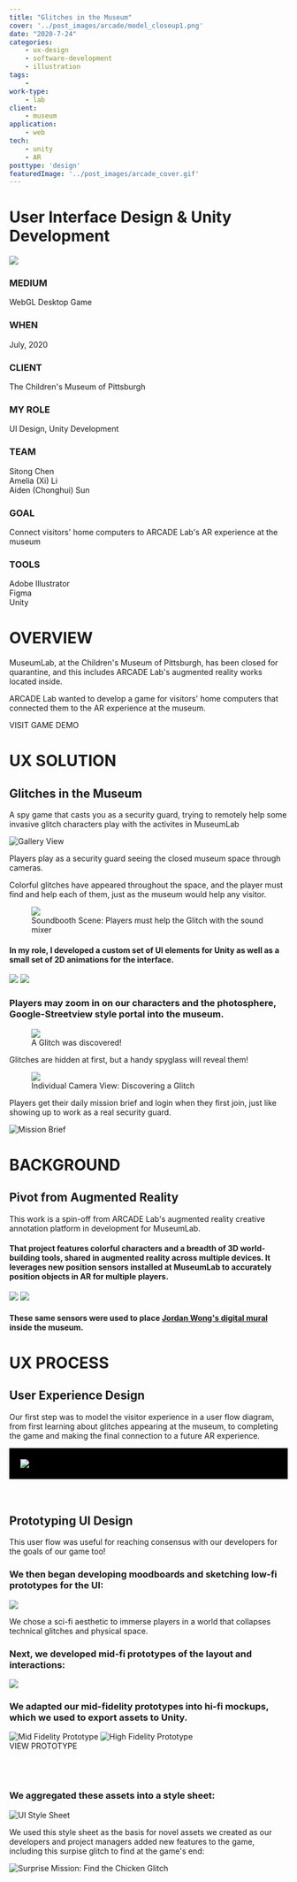```yaml
---
title: "Glitches in the Museum"
cover: '../post_images/arcade/model_closeup1.png'
date: "2020-7-24"
categories:
    - ux-design
    - software-development
    - illustration
tags:
    -
work-type:
    - lab
client:
    - museum
application:
    - web
tech:
    - unity
    - AR
posttype: 'design'
featuredImage: '../post_images/arcade_cover.gif'
---
```


# User Interface Design & Unity Development

<cover-img>

<img src="../post_images/arcade/arcade_desktop_mockup.jpg">

</cover-img>

<design-meta>

###  MEDIUM

WebGL Desktop Game

###  WHEN

July, 2020

###  CLIENT
The Children's Museum of Pittsburgh

###  MY ROLE

UI Design, Unity Development

###  TEAM

Sitong Chen\
Amelia (Xi) Li\
Aiden (Chonghui) Sun

###  GOAL

Connect visitors' home computers to ARCADE Lab's AR experience at the museum

###  TOOLS

Adobe Illustrator\
Figma\
Unity

</design-meta>

<grid-container>

# OVERVIEW

MuseumLab, at the Children's Museum of Pittsburgh, has been closed for quarantine, and this includes ARCADE Lab's augmented reality works located inside.

ARCADE Lab wanted to develop a game for visitors' home computers that connected them to the AR experience at the museum.

<div>
<button-link href="https://johnchoi313.github.io/TechLab-WebGL/">VISIT GAME DEMO</button-link>
</div>


# UX SOLUTION

##  Glitches in the Museum

A spy game that casts you as a security guard, trying to remotely help some invasive glitch characters play with the activites in MuseumLab

<browser-container>
<img src="../post_images/arcade/final_gallery_view2.png" title="Gallery View">
</browser-container>


Players play as a security guard seeing the closed museum space through cameras.

Colorful glitches have appeared throughout the space, and the player must find and help each of them, just as the museum would help any visitor.

<browser-container>
<figure>
<img src="../post_images/arcade/too-shy-to-record.gif">
<figcaption>Soundbooth Scene: Players must help the Glitch with the sound mixer</figcaption>
</figure>
</browser-container>



<text-pair>

<h4>

In my role, I developed a custom set of UI elements for Unity as well as a small set of 2D animations for the interface.

</h4>

<img src="../post_images/arcade/broken_camera_broke.gif">
<img src="../post_images/arcade/broken_camera_fix.gif">

</text-pair>


###  Players may zoom in on our characters and the photosphere, Google-Streetview style portal into the museum.

<browser-container>
<figure>
<img src="../post_images/arcade/ghost-guy-wave.gif">
<figcaption>A Glitch was discovered!</figcaption>
</figure>
</browser-container>

Glitches are hidden at first, but a handy spyglass will reveal them!

<browser-container>
<figure>
<img src="../post_images/arcade/finding-dino.gif">
<figcaption>Individual Camera View: Discovering a Glitch</figcaption>
</figure>
</browser-container>

Players get their daily mission brief and login when they first join, just like showing up to work as a real security guard.

<browser-container>
<img src="../post_images/arcade/mission_brief.png" title="Mission Brief">
</browser-container>

# BACKGROUND

##  Pivot from Augmented Reality

This work is a spin-off from ARCADE Lab's augmented reality creative annotation platform in development for MuseumLab.

<text-pair>

<h4>

That project features colorful characters and a breadth of 3D world-building tools, shared in augmented reality across multiple devices. It leverages new position sensors installed at MuseumLab to accurately position objects in AR for multiple players.

</h4>


<img src="../post_images/arcade/arcade_academy.jpg">

</text-pair>

<!-- <img src="../post_images/arcade/wongface_ad.jpg"> -->

<img-pair>

<img src="../post_images/arcade/wongface_ad.jpg">

<h4>

These same sensors were used to place [Jordan Wong's digital mural](https://www.facebook.com/events/childrens-museum-of-pittsburgh/wongface-at-childrens-museum-of-pittsburgh/2394319897336149/) inside the museum.

</h4>

</img-pair>


# UX PROCESS

##  User Experience Design

Our first step was to model the visitor experience in a user flow diagram, from first learning about glitches appearing at the museum, to completing the game and making the final connection to a future AR experience.



<div style="background:black;padding:20px">
<img src="../post_images/arcade/arcade_flow.png">
</div>
<br><br>

##  Prototyping UI Design

This user flow was useful for reaching consensus with our developers for the goals of our game too!

###  We then began developing moodboards and sketching low-fi prototypes for the UI:

<img src="../post_images/arcade/inspirations.jpg">

We chose a sci-fi aesthetic to immerse players in a world that collapses technical glitches and physical space.

###  Next, we developed mid-fi prototypes of the layout and interactions:

<full-width-image>

<img src="../post_images/arcade/arcade_architecture.png">

</full-width-image>

###  We adapted our mid-fidelity prototypes into hi-fi mockups, which we used to export assets to Unity.

<browser-container isPrototype="true">
<img src="../post_images/arcade/gallery_view_midfi.png" title="Mid Fidelity Prototype">
</browser-container>

<browser-container>
<img src="../post_images/arcade/gallery_view_hover.png" title="High Fidelity Prototype">
</browser-container>

<div>
<button-link href="https://www.figma.com/embed?embed_host=share&url=https%3A%2F%2Fwww.figma.com%2Fproto%2Fv7lov8OfgSkTDurVtqygAU%2FARCADE-User-Flow%3Fnode-id%3D140%253A1626%26scaling%3Dmin-zoom&chrome=DOCUMENTATION">VIEW PROTOTYPE</button-link>
</div>

<br><br>

###  We aggregated these assets into a style sheet:

<img src="../post_images/arcade/style_sheet.png" title="UI Style Sheet">

We used this style sheet as the basis for novel assets we created as our developers and project managers added new features to the game, including this surpise glitch to find at the game's end:

<browser-container>
<img src="../post_images/arcade/mission_completed.png" title="Surprise Mission: Find the Chicken Glitch">
</browser-container>

</grid-container>